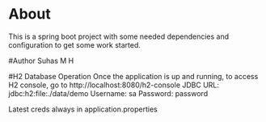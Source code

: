 # About
This is a spring boot project with some needed dependencies and configuration to get some work started.

#Author
Suhas M H

#H2 Database Operation
Once the application is up and running, to access H2 console, go to http://localhost:8080/h2-console
JDBC URL: jdbc:h2:file:./data/demo
Username: sa
Password: password

Latest creds always in application.properties